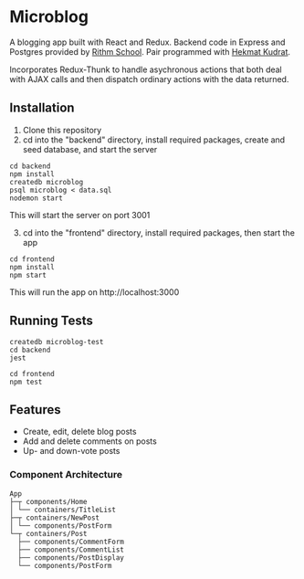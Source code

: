 # Microblog

A blogging app built with React and Redux. Backend code in Express and Postgres provided by [Rithm School](https://www.rithmschool.com/). Pair programmed with [Hekmat Kudrat](https://github.com/hekmatkudrat).

Incorporates Redux-Thunk to handle asychronous actions that both deal with AJAX calls and then dispatch ordinary actions with the data returned.

## Installation

1. Clone this repository
2. cd into the "backend" directory, install required packages, create and seed database, and start the server

```
cd backend
npm install
createdb microblog
psql microblog < data.sql
nodemon start 
```
This will start the server on port 3001

3. cd into the "frontend" directory, install required packages, then start the app

```
cd frontend
npm install
npm start
```
This will run the app on http://localhost:3000

## Running Tests
```
createdb microblog-test
cd backend
jest

cd frontend
npm test
```

## Features
* Create, edit, delete blog posts
* Add and delete comments on posts
* Up- and down-vote posts

### Component Architecture
```
App
├─┬ components/Home
│ └── containers/TitleList
├─┬ containers/NewPost
│ └── components/PostForm
└─┬ containers/Post
  ├── components/CommentForm
  ├── components/CommentList
  ├── components/PostDisplay
  └── components/PostForm
```
